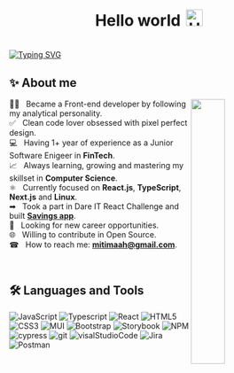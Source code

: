 
<h1 style="text-align: center;margin-bottom: 5px;">Hello world<img width="30px" src="https://raw.githubusercontent.com/iampavangandhi/iampavangandhi/master/gifs/Hi.gif" alt="Hi" style="width: 30px;margin-left: 10px;"></h1>

<br>

[![Typing SVG](https://readme-typing-svg.herokuapp.com?font=comfortaa&color=DB0FFF&size=24&width=680&lines=Welcome+to+my+GitHub+profile.;Glad+to+see+you+here!;First,+solve+the+problem.+Then,+write+the+code.💻)](https://git.io/typing-svg)

## ✨ About me
<picture> <img align="right" src="https://mir-s3-cdn-cf.behance.net/project_modules/disp/601014116770475.6068beff4640a.gif" width="35%" height="auto" ></picture>

👩‍💻 &nbsp; Became a Front-end developer by following my analytical personality.
<br>✅ &nbsp; Clean code lover obsessed with pixel perfect design.
<br>💻 &nbsp; Having 1+ year of experience as a Junior Software Enigeer in **FinTech**.
<br>📈 &nbsp; Always learning, growing and mastering my skillset in **Computer Science**.
<br>⚛ &nbsp; Currently focused on **React.js**, **TypeScript**, **Next.js** and **Linux**.
<br>➡ &nbsp; Took a part in Dare IT React Challenge and built **[Savings app](https://savings-application.netlify.app/)**.
<br>🚀 &nbsp; Looking for new career opportunities.
<br>🌐 &nbsp; Willing to contribute in Open Source.
<br>☎ &nbsp; How to reach me: **mitimaah@gmail.com**.

<br>

## 🛠️ Languages and Tools

![JavaScript](https://img.shields.io/badge/javascript-%23323330.svg?style=for-the-badge&logo=javascript&logoColor=%23F7DF1E)
![Typescript](https://img.shields.io/badge/TypeScript-007ACC?style=for-the-badge&logo=typescript&logoColor=white)
![React](https://img.shields.io/badge/react-%2320232a.svg?style=for-the-badge&logo=react&logoColor=%2361DAFB)
![HTML5](https://img.shields.io/badge/html5-%23E34F26.svg?style=for-the-badge&logo=html5&logoColor=white)
![CSS3](https://img.shields.io/badge/css3-%231572B6.svg?style=for-the-badge&logo=css3&logoColor=white)
![MUI](https://img.shields.io/badge/MUI-%230081CB.svg?style=for-the-badge&logo=mui&logoColor=white)
![Bootstrap](https://img.shields.io/badge/bootstrap-%238511FA.svg?style=for-the-badge&logo=bootstrap&logoColor=white)
![Storybook](https://img.shields.io/badge/-Storybook-FF4785?style=for-the-badge&logo=storybook&logoColor=white) 
![NPM](https://img.shields.io/badge/NPM-%23000000.svg?style=for-the-badge&logo=npm&logoColor=white)
![cypress](https://img.shields.io/badge/-cypress-%23E5E5E5?style=for-the-badge&logo=cypress&logoColor=058a5e)
![git](https://img.shields.io/badge/GIT-E44C30?style=for-the-badge&logo=git&logoColor=white)
![visalStudioCode](https://img.shields.io/badge/Visual_Studio_Code-0078D4?style=for-the-badge&logo=visual%20studio%20code&logoColor=white)
![Jira](https://img.shields.io/badge/jira-%230A0FFF.svg?style=for-the-badge&logo=jira&logoColor=white)
![Postman](https://img.shields.io/badge/Postman-FF6C37?style=for-the-badge&logo=postman&logoColor=white)

<!--
My recent projects: [sekcja nad languages and tools]
- ...
- ...
-->

<!--
<br>
<p align="right">
<a href="https://github.com/mitimaah/github-profile-views-counter">
    <img src="https://komarev.com/ghpvc/?username=mitimaah">
</a>
-->
